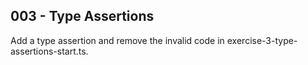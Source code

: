 ## 003 - Type Assertions

Add a type assertion and remove the invalid code in exercise-3-type-assertions-start.ts.
